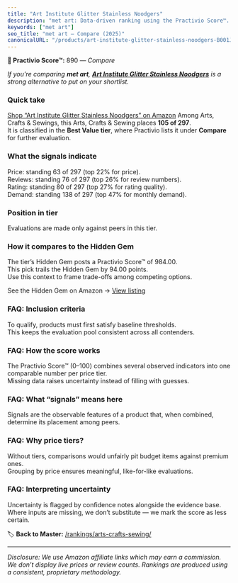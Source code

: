 ```yaml
---
title: "Art Institute Glitter Stainless Noodgers"
description: "met art: Data-driven ranking using the Practivio Score™. Positioned by quality, value, demand, findability, momentum."
keywords: ["met art"]
seo_title: "met art — Compare (2025)"
canonicalURL: "/products/art-institute-glitter-stainless-noodgers-B001JQQ01M/"
---
```


**🛒 Practivio Score™:** 890 — _Compare_


*If you're comparing **met art**, **[Art Institute Glitter Stainless Noodgers](https://www.amazon.com/dp/B001JQQ01M?tag=practivio-20)** is a strong alternative to put on your shortlist.*
### Quick take
[Shop “Art Institute Glitter Stainless Noodgers” on Amazon](https://www.amazon.com/dp/B001JQQ01M?tag=practivio-20)
Among Arts, Crafts & Sewings, this Arts, Crafts & Sewing places **105 of 297**.  
It is classified in the **Best Value tier**, where Practivio lists it under **Compare** for further evaluation.

### What the signals indicate
Price: standing 63 of 297 (top 22% for price).  
Reviews: standing 76 of 297 (top 26% for review numbers).  
Rating: standing 80 of 297 (top 27% for rating quality).  
Demand: standing 138 of 297 (top 47% for monthly demand).

### Position in tier
Evaluations are made only against peers in this tier.

### How it compares to the Hidden Gem
The tier’s Hidden Gem posts a Practivio Score™ of 984.00.  
This pick trails the Hidden Gem by 94.00 points.  
Use this context to frame trade-offs among competing options.  

See the Hidden Gem on Amazon → [View listing](https://www.amazon.com/dp/B00006IFN9?tag=practivio-20)

### FAQ: Inclusion criteria
To qualify, products must first satisfy baseline thresholds.  
This keeps the evaluation pool consistent across all contenders.

### FAQ: How the score works
The Practivio Score™ (0–100) combines several observed indicators into one comparable number per price tier.  
Missing data raises uncertainty instead of filling with guesses.

### FAQ: What “signals” means here
Signals are the observable features of a product that, when combined, determine its placement among peers.

### FAQ: Why price tiers?
Without tiers, comparisons would unfairly pit budget items against premium ones.  
Grouping by price ensures meaningful, like-for-like evaluations.

### FAQ: Interpreting uncertainty
Uncertainty is flagged by confidence notes alongside the evidence base.  
Where inputs are missing, we don’t substitute — we mark the score as less certain.

<!-- Missing template for Compare/CompareWithinPriceClass -->


🏷️ **Back to Master:** [/rankings/arts-crafts-sewing/](/rankings/arts-crafts-sewing/)

---
_Disclosure: We use Amazon affiliate links which may earn a commission. We don’t display live prices or review counts. Rankings are produced using a consistent, proprietary methodology._
